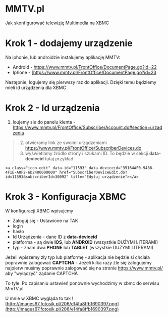# MMTV.pl #

Jak skonfigurować telewizję Multimedia na XBMC


# Krok 1 - dodajemy urządzenie #
Na iphonie, lub androidzie instalujemy aplikację MMTV:
  * Android - https://www.mmtv.pl/FrontOffice/DocumentPage.go?id=22
  * Iphone - [https://www.mmtv.pl/FrontOffice/DocumentPage.go?id=23

Następnie, logujemy się pierwszy raz do aplikacji. Dzięki temu będziemy mieli id urządzenia dla XBMC

# Krok 2 - Id urządzenia #
  1. loujemy sie do panelu klenta - https://www.mmtv.pl/FrontOffice/SubscriberAccount.do#section=urzadzenia
> 2. otwieramy link ze swoimi urządzeniami
https://www.mmtv.pl/FrontOffice/SubscriberDevices.do
> 3. wyświetlamy źródło strony i szukami ID. To będzie w sekcji **data-deviceid**
> tutaj przykład
```
<a class="icon-edit" data-id="11593" data-deviceid="35164AF0-94B6-4F1E-A0F2-6D2400000000" href="SubscriberDeviceEdit.do?id=11593&subscriberId=30092" title="Edytuj urządzenie"></a>
```

# Krok 3 - Konfiguracja XBMC #
W konfiguracji XBMC wpisujemy
  * Zaloguj się - Ustawione na TAK
  * login
  * hasło
  * Id Urządzenia - dane ID z **data-deviceid**
  * platforma - są dwie **IOS**, lub **ANDROID** (wszystkie DUŻYMI LITERAMI)
  * typ - znam dwa **PHONE** lub **TABLET** (wszystkie DUŻYMI LITERAMI)

Jeżeli wpiszemy zły typ lub platformę - aplikacja nie będzie si chciała poprawnie zalogować
**CAPTCHA** - Jeżeli kilka razy źle się zalogujemy najpierw musimy poprawnie zalogować się na stronie https://www.mmtv.pl/ aby "wyłączyć" żądanie CAPTCHA

To tyle.
Po zapisaniu ustawień ponownie wychodzimy w xbmc do serwisu MmTV.pl

U mnie w XBMC wygląda to tak
![http://images67.fotosik.pl/206/e14fa8ffb1690397.png](http://images67.fotosik.pl/206/e14fa8ffb1690397.png)